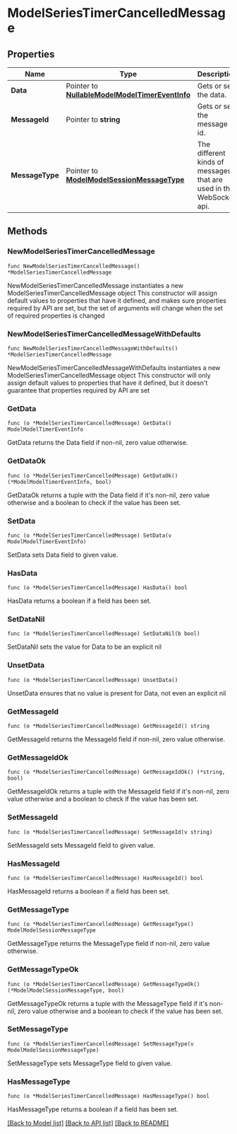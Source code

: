 # ModelSeriesTimerCancelledMessage

## Properties

Name | Type | Description | Notes
------------ | ------------- | ------------- | -------------
**Data** | Pointer to [**NullableModelModelTimerEventInfo**](ModelTimerEventInfo.md) | Gets or sets the data. | [optional] 
**MessageId** | Pointer to **string** | Gets or sets the message id. | [optional] 
**MessageType** | Pointer to [**ModelModelSessionMessageType**](ModelSessionMessageType.md) | The different kinds of messages that are used in the WebSocket api. | [optional] [readonly] [default to MODELMODELSESSIONMESSAGETYPE_SERIES_TIMER_CANCELLED]

## Methods

### NewModelSeriesTimerCancelledMessage

`func NewModelSeriesTimerCancelledMessage() *ModelSeriesTimerCancelledMessage`

NewModelSeriesTimerCancelledMessage instantiates a new ModelSeriesTimerCancelledMessage object
This constructor will assign default values to properties that have it defined,
and makes sure properties required by API are set, but the set of arguments
will change when the set of required properties is changed

### NewModelSeriesTimerCancelledMessageWithDefaults

`func NewModelSeriesTimerCancelledMessageWithDefaults() *ModelSeriesTimerCancelledMessage`

NewModelSeriesTimerCancelledMessageWithDefaults instantiates a new ModelSeriesTimerCancelledMessage object
This constructor will only assign default values to properties that have it defined,
but it doesn't guarantee that properties required by API are set

### GetData

`func (o *ModelSeriesTimerCancelledMessage) GetData() ModelModelTimerEventInfo`

GetData returns the Data field if non-nil, zero value otherwise.

### GetDataOk

`func (o *ModelSeriesTimerCancelledMessage) GetDataOk() (*ModelModelTimerEventInfo, bool)`

GetDataOk returns a tuple with the Data field if it's non-nil, zero value otherwise
and a boolean to check if the value has been set.

### SetData

`func (o *ModelSeriesTimerCancelledMessage) SetData(v ModelModelTimerEventInfo)`

SetData sets Data field to given value.

### HasData

`func (o *ModelSeriesTimerCancelledMessage) HasData() bool`

HasData returns a boolean if a field has been set.

### SetDataNil

`func (o *ModelSeriesTimerCancelledMessage) SetDataNil(b bool)`

 SetDataNil sets the value for Data to be an explicit nil

### UnsetData
`func (o *ModelSeriesTimerCancelledMessage) UnsetData()`

UnsetData ensures that no value is present for Data, not even an explicit nil
### GetMessageId

`func (o *ModelSeriesTimerCancelledMessage) GetMessageId() string`

GetMessageId returns the MessageId field if non-nil, zero value otherwise.

### GetMessageIdOk

`func (o *ModelSeriesTimerCancelledMessage) GetMessageIdOk() (*string, bool)`

GetMessageIdOk returns a tuple with the MessageId field if it's non-nil, zero value otherwise
and a boolean to check if the value has been set.

### SetMessageId

`func (o *ModelSeriesTimerCancelledMessage) SetMessageId(v string)`

SetMessageId sets MessageId field to given value.

### HasMessageId

`func (o *ModelSeriesTimerCancelledMessage) HasMessageId() bool`

HasMessageId returns a boolean if a field has been set.

### GetMessageType

`func (o *ModelSeriesTimerCancelledMessage) GetMessageType() ModelModelSessionMessageType`

GetMessageType returns the MessageType field if non-nil, zero value otherwise.

### GetMessageTypeOk

`func (o *ModelSeriesTimerCancelledMessage) GetMessageTypeOk() (*ModelModelSessionMessageType, bool)`

GetMessageTypeOk returns a tuple with the MessageType field if it's non-nil, zero value otherwise
and a boolean to check if the value has been set.

### SetMessageType

`func (o *ModelSeriesTimerCancelledMessage) SetMessageType(v ModelModelSessionMessageType)`

SetMessageType sets MessageType field to given value.

### HasMessageType

`func (o *ModelSeriesTimerCancelledMessage) HasMessageType() bool`

HasMessageType returns a boolean if a field has been set.


[[Back to Model list]](../README.md#documentation-for-models) [[Back to API list]](../README.md#documentation-for-api-endpoints) [[Back to README]](../README.md)


